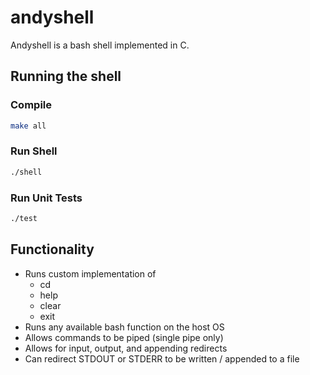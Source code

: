 # andyshell

Andyshell is a bash shell implemented in C.

## Running the shell

### Compile

```sh
make all
```

### Run Shell

```sh
./shell
```

### Run Unit Tests

```sh
./test
```

## Functionality

- Runs custom implementation of
  - cd
  - help
  - clear
  - exit
- Runs any available bash function on the host OS
- Allows commands to be piped (single pipe only)
- Allows for input, output, and appending redirects
- Can redirect STDOUT or STDERR to be written / appended to a file
